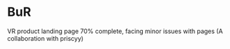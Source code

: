 # BuR
VR product landing page
70% complete, facing minor issues with pages
(A collaboration with priscyy)
